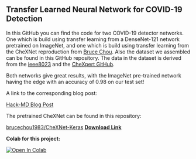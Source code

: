 ## Transfer Learned Neural Network for COVID-19 Detection

In this GitHub you can find the code for two COVID-19 detector networks. One which is build using transfer learning from a DenseNet-121 network pretrained on ImageNet, and one which is build using transfer learning from the CheXNet reproduction from [Bruce Chou](https://github.com/brucechou1983/CheXNet-Keras). 
Also the dataset we assembled can be found in this GitHub repository. The data in the dataset is derived from the [ieee8023](https://github.com/ieee8023/covid-chestxray-dataset) and the [CheXpert GitHub](https://stanfordmlgroup.github.io/competitions/chexpert/).

Both networks give great results, with the ImageNet pre-trained network having the edge with an accuracy of 0.98 on our test set!

A link to the corresponding blog post:

[Hack-MD Blog Post](https://hackmd.io/6iSDz7_DSwWz4yypc21yQw?view)

The pretrained CheXNet can be found in this repository:

[brucechou1983/CheXNet-Keras](https://github.com/brucechou1983/CheXNet-Keras)
**[Download Link](https://drive.google.com/open?id=19BllaOvs2x5PLV_vlWMy4i8LapLb2j6b)**

**Colab for this project:**

[![Open In Colab](https://colab.research.google.com/assets/colab-badge.svg)](https://colab.research.google.com/drive/1x1hfAmBbmBZwFxbEMPaMBbBxhb_Eqyt1?usp=sharing)
